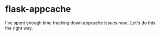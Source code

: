 flask-appcache
==============

I've spent enough time tracking down appcache issues now.. Let's do this the
right way.

